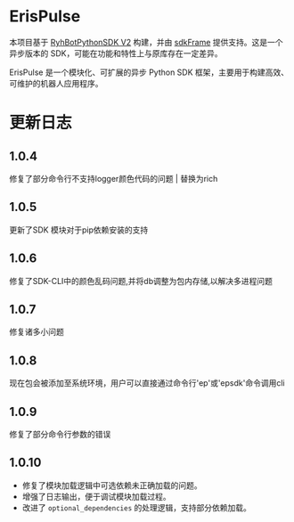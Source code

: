 # ErisPulse

本项目基于 [RyhBotPythonSDK V2](https://github.com/runoneall/RyhBotPythonSDK2) 构建，并由 [sdkFrame](https://github.com/runoneall/sdkFrame) 提供支持。这是一个异步版本的 SDK，可能在功能和特性上与原库存在一定差异。

ErisPulse 是一个模块化、可扩展的异步 Python SDK 框架，主要用于构建高效、可维护的机器人应用程序。

# 更新日志
## 1.0.4
修复了部分命令行不支持logger颜色代码的问题 | 替换为rich

## 1.0.5
更新了SDK 模块对于pip依赖安装的支持

## 1.0.6
修复了SDK-CLI中的颜色乱码问题,并将db调整为包内存储,以解决多进程问题

## 1.0.7
修复诸多小问题

## 1.0.8
现在包会被添加至系统环境，用户可以直接通过命令行'ep'或'epsdk'命令调用cli

## 1.0.9
修复了部分命令行参数的错误

## 1.0.10
- 修复了模块加载逻辑中可选依赖未正确加载的问题。
- 增强了日志输出，便于调试模块加载过程。
- 改进了 `optional_dependencies` 的处理逻辑，支持部分依赖加载。